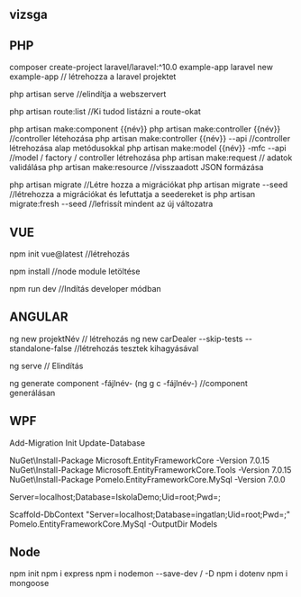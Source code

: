 ## vizsga

## PHP
composer create-project laravel/laravel:^10.0 example-app
laravel new example-app // létrehozza a laravel projektet

php artisan serve //elindítja a webszervert

php artisan route:list  //Ki tudod listázni a route-okat

php artisan make:component {{név}}
php artisan make:controller {{név}}        //controller létehozása
php artisan make:controller {{név}} --api  //controller létrehozása alap metódusokkal
php artisan make:model {{név}} -mfc --api  //model / factory / controller létrehozása
php artisan make:request                   // adatok validálása
php artisan make:resource                  //visszaadott JSON formázása

php artisan migrate                //Létre hozza a migrációkat
php artisan migrate --seed         //létrehozza a migrációkat és lefuttatja a seedereket is
php artisan migrate:fresh --seed   //lefrissít mindent az új változatra


## VUE
npm init vue@latest    //létrehozás

npm install            //node module letöltése

npm run dev 	       //Indítás developer módban


## ANGULAR
ng new projektNév    				      // létrehozás
ng new carDealer --skip-tests --standalone-false      //létrehozás tesztek kihagyásával

ng serve    	     				      // Elindítás

ng generate component -fájlnév- (ng g c -fájlnév-)    //component generálásan


## WPF
Add-Migration Init
Update-Database

NuGet\Install-Package Microsoft.EntityFrameworkCore -Version 7.0.15
NuGet\Install-Package Microsoft.EntityFrameworkCore.Tools -Version 7.0.15
NuGet\Install-Package Pomelo.EntityFrameworkCore.MySql -Version 7.0.0


Server=localhost;Database=IskolaDemo;Uid=root;Pwd=;

Scaffold-DbContext "Server=localhost;Database=ingatlan;Uid=root;Pwd=;" Pomelo.EntityFrameworkCore.MySql -OutputDir Models


## Node
npm init
npm i express 
npm i nodemon --save-dev / -D
npm i dotenv
npm i mongoose


